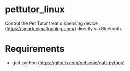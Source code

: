 # pettutor_linux

Control the Pet Tutor treat dispensing device (https://smartanimaltraining.com/) directly via Bluetooth. 

# Requirements
- gatt-python (https://github.com/getsenic/gatt-python)

